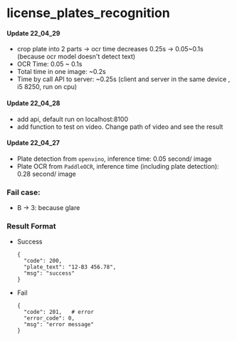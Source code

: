# license_plates_recognition

#### Update 22_04_29
- crop plate into 2 parts -> ocr time decreases 0.25s -> 0.05~0.1s (because ocr model doesn't detect text)
- OCR Time: 0.05 ~ 0.1s
- Total time in one image: ~0.2s
- Time by call API to server: ~0.25s (client and server in the same device , i5 8250, run on cpu)

#### Update 22_04_28
- add api, default run on localhost:8100
- add function to test on video. Change path of video and see the result

#### Update 22_04_27
- Plate detection from `openvino`, inference time: 0.05 second/ image
- Plate OCR from `PaddleOCR`, inference time (including plate detection): 0.28 second/ image

### Fail case:
- B -> 3: because glare


### Result Format
- Success 
  ```
  {
    "code": 200,
    "plate_text": "12-B3 456.78",
    "msg": "success"
  }
  ```
  
- Fail
  ```
  {
    "code": 201,   # error
    "error_code": 0,
    "msg": "error message"
  }
  ```

